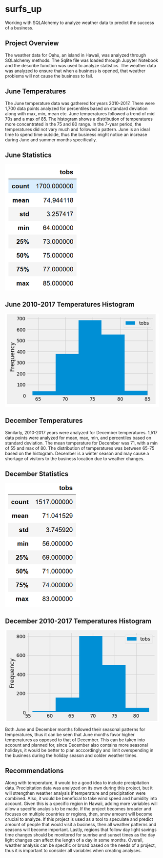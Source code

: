 # surfs_up
Working with SQLAlchemy to analyze weather data to predict the success of a business. 

## Project Overview
 The weather data for Oahu, an island in Hawaii, was analyzed through SQLalchemy methods. The Sqlite file was loaded through Jupyter Notebook and the describe function was used to analyze statistics. The weather data was analyzed to ensure that when a business is opened, that weather problems will not cause the business to fail. 
## June Temperatures
 The June temperature data was gathered for years 2010-2017. There were 1,700 data points analyzed for percentiles based on standard deviation along with max, min, mean etc. June temperatures followed a trend of mid 70s and a max of 85. The histogram shows a distribution of temperatures more concentrated in the 75 and 80 range. In the 7-year period, the temperatures did not vary much and followed a pattern. June is an ideal time to spend time outside, thus the business might notice an increase during June and summer months specifically. 
 ## June Statistics 
![JuneStats](JuneStats.PNG)
## June 2010-2017 Temperatures Histogram 
![JuneTempsHistogram](JuneTempsHistogram.PNG)

## December Temperatures 
 Similarly, 2010-2017 years were analyzed for December temperatures. 1,517 data points were analyzed for mean, max, min, and percentiles based on standard deviation. The mean temperature for December was 71, with a min of 55 and max of 80. The distribution of temperatures was between 65-75 based on the histogram. December is a winter season and may cause a shortage of visitors to the business location due to weather changes.  
 ## December Statistics 
![DecemberStats](DecemberStats.PNG)
## December 2010-2017 Temperatures Histogram 
![DecemberTempsHistogram](DecemberTempsHistogram.PNG)

Both June and December months followed their seasonal patterns for temperatures, thus it can be seen that June months favor higher temperatures as opposed to that of December. This can be taken into account and planned for, since December also contains more seasonal holidays, it would be better to plan acccordingly and limit overspending in the business during the holiday season and colder weather times. 

## Recommendations 
 Along with temperature, it would be a good idea to include precipitation data. Precipitation data was analyzed on its own during this project, but it will strengthen weather analysis if temperature and precipitation were combined. Also, it would be beneficial to take wind speed and humidity into account. Given this is a specific region in Hawaii, adding more variables will allow a specific analysis to be made. If the project becomes broader and focuses on multiple countries or regions, then, snow amount will become crucial to analyze. If this project is used as a tool to speculate and predict amount of people that would visit a business, then all weather patterns and seasons will become important. Lastly, regions that follow day light savings time changes should be monitored for sunrise and sunset times as the day light changes can affect the length of a day in some months. Overall, weather analysis can be specific or broad based on the needs of a project, thus it is important to consider all variables when creating analyses.  

